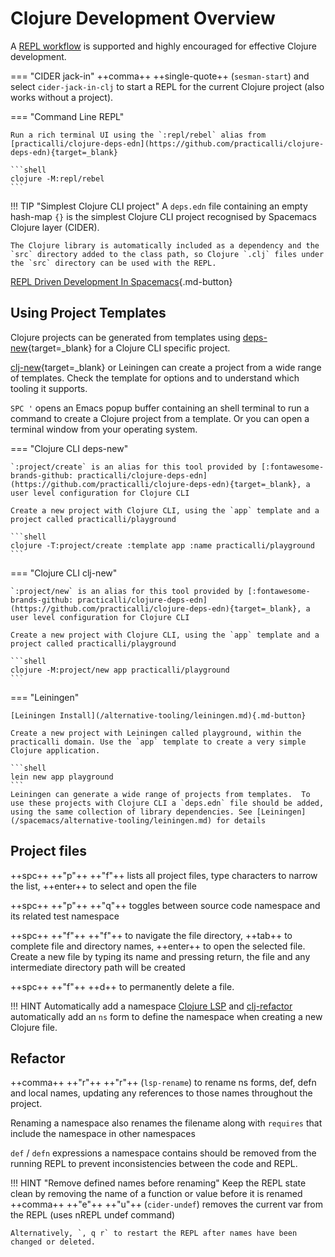 # Clojure Development Overview

A [REPL workflow](/spacemacs/introduction/repl-workflow.md) is supported and highly encouraged for effective Clojure development.

=== "CIDER jack-in"
    ++comma++ ++single-quote++ (`sesman-start`) and select `cider-jack-in-clj` to start a REPL for the current Clojure project (also works without a project).

=== "Command Line REPL"

    Run a rich terminal UI using the `:repl/rebel` alias from [practicalli/clojure-deps-edn](https://github.com/practicalli/clojure-deps-edn){target=_blank}

    ```shell
    clojure -M:repl/rebel
    ```

!!! TIP "Simplest Clojure CLI project"
    A `deps.edn` file containing an empty hash-map `{}` is the simplest Clojure CLI project recognised by Spacemacs Clojure layer (CIDER).

    The Clojure library is automatically included as a dependency and the `src` directory added to the class path, so Clojure `.clj` files under the `src` directory can be used with the REPL.


[REPL Driven Development In Spacemacs](/spacemacs/clojure-repl/){.md-button}


## Using Project Templates

Clojure projects can be generated from templates using [deps-new](https://github.com/seancorfield/clj-new){target=_blank} for a Clojure CLI specific project.

[clj-new](https://github.com/seancorfield/clj-new){target=_blank} or Leiningen can create a project from a wide range of templates.  Check the template for options and to understand which tooling it supports.


`SPC '` opens an Emacs popup buffer containing an shell terminal to run a command to create a Clojure project from a template.  Or you can open a terminal window from your operating system.

=== "Clojure CLI deps-new"

    `:project/create` is an alias for this tool provided by [:fontawesome-brands-github: practicalli/clojure-deps-edn](https://github.com/practicalli/clojure-deps-edn){target=_blank}, a user level configuration for Clojure CLI

    Create a new project with Clojure CLI, using the `app` template and a project called practicalli/playground

    ```shell
    clojure -T:project/create :template app :name practicalli/playground
    ```

=== "Clojure CLI clj-new"

    `:project/new` is an alias for this tool provided by [:fontawesome-brands-github: practicalli/clojure-deps-edn](https://github.com/practicalli/clojure-deps-edn){target=_blank}, a user level configuration for Clojure CLI

    Create a new project with Clojure CLI, using the `app` template and a project called practicalli/playground

    ```shell
    clojure -M:project/new app practicalli/playground
    ```


=== "Leiningen"

    [Leiningen Install](/alternative-tooling/leiningen.md){.md-button}

    Create a new project with Leiningen called playground, within the practicalli domain. Use the `app` template to create a very simple Clojure application.

    ```shell
    lein new app playground
    ```
    Leiningen can generate a wide range of projects from templates.  To use these projects with Clojure CLI a `deps.edn` file should be added, using the same collection of library dependencies. See [Leiningen](/spacemacs/alternative-tooling/leiningen.md) for details


## Project files

++spc++ ++"p"++ ++"f"++ lists all project files, type characters to narrow the list, ++enter++ to select and open the file

++spc++ ++"p"++ ++"q"++ toggles between source code namespace and its related test namespace

++spc++ ++"f"++ ++"f"++ to navigate the file directory, ++tab++ to complete file and directory names, ++enter++ to open the selected file.  Create a new file by typing its name and pressing return, the file and any intermediate directory path will be created

++spc++ ++"f"++ ++d++ to permanently delete a file.

!!! HINT Automatically add a namespace
    [Clojure LSP]() and [clj-refactor]() automatically add an `ns` form to define the namespace when creating a new Clojure file.


## Refactor

++comma++ ++"r"++ ++"r"++ (`lsp-rename`) to rename ns forms, def, defn and local names, updating any references to those names throughout the project.

Renaming a namespace also renames the filename along with `requires` that include the namespace in other namespaces

`def` / `defn` expressions a namespace contains should be removed from the running REPL to prevent inconsistencies between the code and REPL.

!!! HINT "Remove defined names before renaming"
    Keep the REPL state clean by removing the name of a function or value before it is renamed
    ++comma++ ++"e"++ ++"u"++ (`cider-undef`) removes the current var from the REPL (uses nREPL undef command)

    Alternatively, `, q r` to restart the REPL after names have been changed or deleted.
